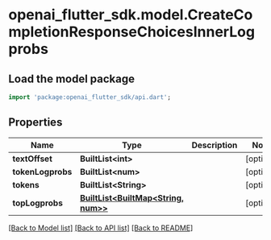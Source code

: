 # openai_flutter_sdk.model.CreateCompletionResponseChoicesInnerLogprobs

## Load the model package
```dart
import 'package:openai_flutter_sdk/api.dart';
```

## Properties
Name | Type | Description | Notes
------------ | ------------- | ------------- | -------------
**textOffset** | **BuiltList&lt;int&gt;** |  | [optional] 
**tokenLogprobs** | **BuiltList&lt;num&gt;** |  | [optional] 
**tokens** | **BuiltList&lt;String&gt;** |  | [optional] 
**topLogprobs** | [**BuiltList&lt;BuiltMap&lt;String, num&gt;&gt;**](BuiltMap.md) |  | [optional] 

[[Back to Model list]](../README.md#documentation-for-models) [[Back to API list]](../README.md#documentation-for-api-endpoints) [[Back to README]](../README.md)


